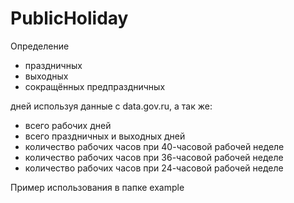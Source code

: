 # PublicHoliday
Определение
- праздничных
- выходных
- сокращённых предпраздничных

дней используя данные с data.gov.ru, а так же:
- всего рабочих дней
- всего праздничных и выходных дней
- количество рабочих часов при 40-часовой рабочей неделе
- количество рабочих часов при 36-часовой рабочей неделе
- количество рабочих часов при 24-часовой рабочей неделе

Пример использования в папке example
